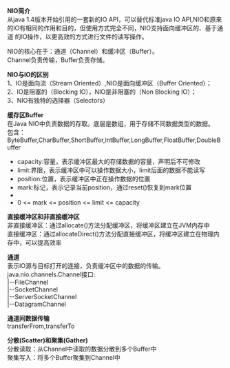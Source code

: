 **NIO简介**  
从java 1.4版本开始引用的一套新的IO API，可以替代标准java IO API,NIO和原来的IO有相同的作用和目的，但使用方式完全不同，NIO支持面向缓冲区的、基于通道
的IO操作，以更高效的方式进行文件的读写操作。  
  
NIO的核心在于：通道（Channel）和缓冲区（Buffer）。   
Channel负责传输，Buffer负责存储。    

  
**NIO与IO的区别**  
1、IO是面向流（Stream Oriented）,NIO是面向缓冲区（Buffer Oriented）；  
2、IO是阻塞的（Blocking IO），NIO是非阻塞的（Non Blocking IO）；   
3、NIO有独特的选择器（Selectors）   
   

**缓存区Buffer**     
在Java NIO中负责数据的存取。底层是数组，用于存储不同数据类型的数据。  
包含：    
ByteBuffer,CharBuffer,ShortBuffer,IntBuffer,LongBuffer,FloatBuffer,DoubleBuffer  
 *  capacity:容量，表示缓冲区最大的存储数据的容量，声明后不可修改  
 *  limit:界限，表示缓冲区中可以操作数据大小，limit后面的数据不能读写  
 *  position:位置，表示缓冲区中正在操作数据的位置  
 *  mark:标记，表示记录当前position，通过reset()恢复到mark位置  
 *
 *  0 <= mark <= position <= limit <= capacity  
  
**直接缓冲区和非直接缓冲区**  
非直接缓冲区：通过allocate()方法分配缓冲区，将缓冲区建立在JVM内存中  
直接缓冲区：通过allocateDirect()方法分配直接缓冲区，将缓冲区建立在物理内存中，可以提高效率  

**通道**  
表示IO源与目标打开的连接，负责缓冲区中的数据的传输。  
java.nio.channels.Channel接口:  
  |--FileChannel  
  |--SocketChannel  
  |--ServerSocketChannel  
  |--DatagramChannel    

**通道间数据传输**  
transferFrom,transferTo  

**分散(Scatter)和聚集(Gather)**  
分散读取：从Channel中读取的数据分散到多个Buffer中  
聚集写入：将多个Buffer聚集到Channel中  